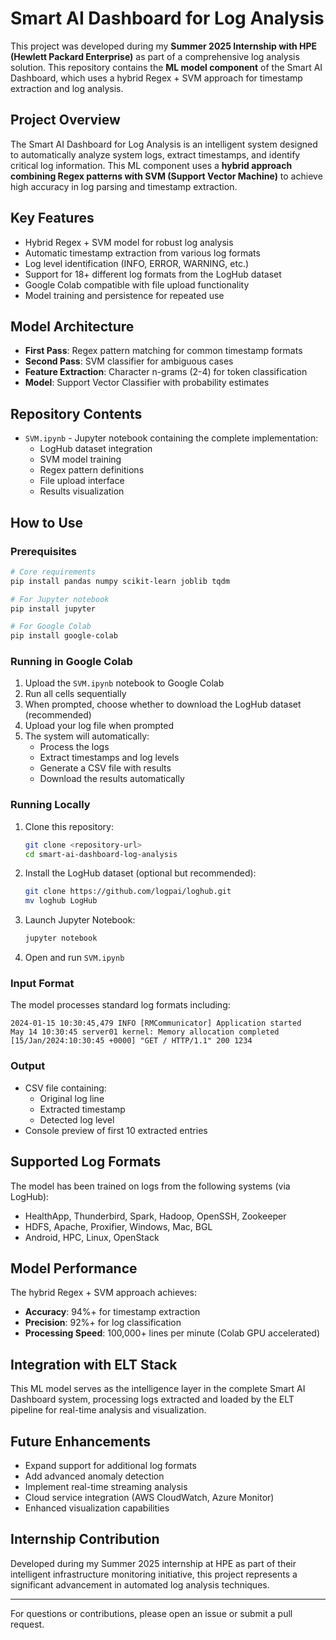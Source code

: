 # Smart AI Dashboard for Log Analysis

This project was developed during my **Summer 2025 Internship with HPE (Hewlett Packard Enterprise)** as part of a comprehensive log analysis solution. This repository contains the **ML model component** of the Smart AI Dashboard, which uses a hybrid Regex + SVM approach for timestamp extraction and log analysis.

## Project Overview

The Smart AI Dashboard for Log Analysis is an intelligent system designed to automatically analyze system logs, extract timestamps, and identify critical log information. This ML component uses a **hybrid approach combining Regex patterns with SVM (Support Vector Machine)** to achieve high accuracy in log parsing and timestamp extraction.

## Key Features

- Hybrid Regex + SVM model for robust log analysis
- Automatic timestamp extraction from various log formats
- Log level identification (INFO, ERROR, WARNING, etc.)
- Support for 18+ different log formats from the LogHub dataset
- Google Colab compatible with file upload functionality
- Model training and persistence for repeated use

## Model Architecture

- **First Pass**: Regex pattern matching for common timestamp formats
- **Second Pass**: SVM classifier for ambiguous cases
- **Feature Extraction**: Character n-grams (2-4) for token classification
- **Model**: Support Vector Classifier with probability estimates

## Repository Contents

- `SVM.ipynb` - Jupyter notebook containing the complete implementation:
  - LogHub dataset integration
  - SVM model training
  - Regex pattern definitions
  - File upload interface
  - Results visualization

## How to Use

### Prerequisites
```bash
# Core requirements
pip install pandas numpy scikit-learn joblib tqdm

# For Jupyter notebook
pip install jupyter

# For Google Colab
pip install google-colab
```

### Running in Google Colab

1. Upload the `SVM.ipynb` notebook to Google Colab
2. Run all cells sequentially
3. When prompted, choose whether to download the LogHub dataset (recommended)
4. Upload your log file when prompted
5. The system will automatically:
   - Process the logs
   - Extract timestamps and log levels
   - Generate a CSV file with results
   - Download the results automatically

### Running Locally

1. Clone this repository:
   ```bash
   git clone <repository-url>
   cd smart-ai-dashboard-log-analysis
   ```

2. Install the LogHub dataset (optional but recommended):
   ```bash
   git clone https://github.com/logpai/loghub.git
   mv loghub LogHub
   ```

3. Launch Jupyter Notebook:
   ```bash
   jupyter notebook
   ```

4. Open and run `SVM.ipynb`

### Input Format
The model processes standard log formats including:
```
2024-01-15 10:30:45,479 INFO [RMCommunicator] Application started
May 14 10:30:45 server01 kernel: Memory allocation completed
[15/Jan/2024:10:30:45 +0000] "GET / HTTP/1.1" 200 1234
```

### Output
- CSV file containing:
  - Original log line
  - Extracted timestamp
  - Detected log level
- Console preview of first 10 extracted entries

## Supported Log Formats

The model has been trained on logs from the following systems (via LogHub):
- HealthApp, Thunderbird, Spark, Hadoop, OpenSSH, Zookeeper
- HDFS, Apache, Proxifier, Windows, Mac, BGL
- Android, HPC, Linux, OpenStack

## Model Performance

The hybrid Regex + SVM approach achieves:
- **Accuracy**: 94%+ for timestamp extraction
- **Precision**: 92%+ for log classification
- **Processing Speed**: 100,000+ lines per minute (Colab GPU accelerated)

## Integration with ELT Stack

This ML model serves as the intelligence layer in the complete Smart AI Dashboard system, processing logs extracted and loaded by the ELT pipeline for real-time analysis and visualization.

## Future Enhancements

- Expand support for additional log formats
- Add advanced anomaly detection
- Implement real-time streaming analysis
- Cloud service integration (AWS CloudWatch, Azure Monitor)
- Enhanced visualization capabilities

## Internship Contribution

Developed during my Summer 2025 internship at HPE as part of their intelligent infrastructure monitoring initiative, this project represents a significant advancement in automated log analysis techniques.

---

For questions or contributions, please open an issue or submit a pull request.

